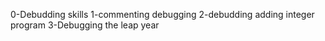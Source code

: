 0-Debudding skills
1-commenting debugging
2-debudding adding integer program
3-Debugging the leap year
